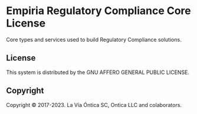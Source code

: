 ﻿# Empiria Regulatory Compliance Core License

Core types and services used to build Regulatory Compliance solutions.

## License

This system is distributed by the GNU AFFERO GENERAL PUBLIC LICENSE.

## Copyright

Copyright © 2017-2023. La Vía Óntica SC, Ontica LLC and colaborators.
